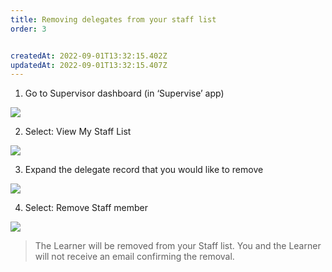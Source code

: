 ```yaml
---
title: Removing delegates from your staff list
order: 3


createdAt: 2022-09-01T13:32:15.402Z
updatedAt: 2022-09-01T13:32:15.407Z
---
```

1. Go to Supervisor dashboard (in ‘Supervise’ app) ​

![](/img/em-3-11-Removing.jpg)

2. Select: View My Staff List​

![](/img/em-3-12-Removing.jpg)

3. Expand the delegate record that you would like to remove​

![](/img/em-3-13-Removing.jpg)

4. Select: Remove Staff member​

![](/img/em-3-14-Removing.jpg)

> The Learner will be removed from your Staff list. You and the Learner will not receive an email confirming the removal.​